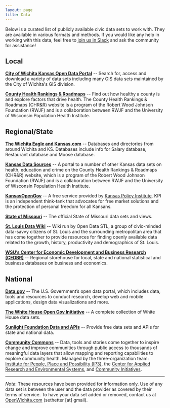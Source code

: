 ```yaml
---
layout: page
title: Data
---
```


Below is a curated list of publicly available civic data sets to work with. They
are available in various formats and methods. If you would like any help in
working with this data, feel free to [join us in
Slack](https://openwichita-slack.herokuapp.com) and ask the community for
assistance!

## Local

**[City of Wichita Kansas Open Data Portal](http://opendata.wichita.gov)**
-- Search for, access and download a variety of data sets including many
GIS data sets maintained by the City of Wichita's GIS division.

**[County Health Rankings &
Roadmaps](http://www.countyhealthrankings.org/app/kansas/2017/overview)** --
Find out how healthy a county is and explore factors that drive health. The
County Health Rankings & Roadmaps (CHR&R) website is a program of the Robert
Wood Johnson Foundation (RWJF) and is a collaboration between RWJF and the
University of Wisconsin Population Health Institute.

## Regional/State

**[The Wichita Eagle and
Kansas.com](http://kansas.com/site-services/databases)** -- Databases and
directories from around Wichita and KS. Databases include info for Salary
database, Restaurant database and Moose database.

**[Kansas Data
Sources](http://www.countyhealthrankings.org/using-the-rankings-data/finding-more-data/kansas)**
-- A portal to a number of other Kansas data sets on health, education and crime
on the County Health Rankings & Roadmaps (CHR&R) website, which is a program of
the Robert Wood Johnson Foundation (RWJF) and is a collaboration between RWJF
and the University of Wisconsin Population Health Institute. 

**[KansasOpenGov](http://www.kansasopengov.org/)** -- A free service provided by
[Kansas Policy Institute](http://www.kansaspolicy.org/).  KPI is an independent
think-tank that advocates for free market solutions and the protection of
personal freedom for all Kansans.

**[State of Missouri](https://data.mo.gov/)** -- The official State of Missouri
data sets and views.

**[St. Louis Data Wiki](http://opendatastl.org/wiki/Main_Page)** -- Wiki run by
Open Data STL, a group of civic-minded data-savvy citizens of St. Louis and the
surrounding metropolitan area that has come together to provide resources for
finding openly available data related to the growth, history, productivity and
demographics of St. Louis.

**[WSU’s Center for Economic Development and Business Research
(CEDBR)](http://www.cedbr.org/index.php?option=com_content&view=article&id=719&Itemid=77)**
-- Regional storehouse for local, state and national statistical and business
databases on business and economics.

## National

**[Data.gov](http://data.gov/)** -- The U.S. Government’s open data portal,
which includes data, tools and resources to conduct research, develop web and
mobile applications, design data visualizations and more.

**[The White House Open Gov Initiative](https://open.whitehouse.gov/)** --  A
complete collection of White House data sets.

**[Sunlight Foundation Data and APIs](http://sunlightfoundation.com/api/)** --
Provide free data sets and APIs for state and national data.

**[Community Commons](http://www.communitycommons.org/maps-data/)** -- Data,
tools and stories come together to inspire change and improve communities
through public access to thousands of meaningful data layers that allow mapping
and reporting capabilities to explore community health. Managed by the
three-organization team: [Institute for People, Place and Possibility
(IP3)](http://www.i-p3.org/), the [Center for Applied Research and Environmental
Systems](http://www.cares.missouri.edu/), and [Community
Initiatives](http://www.communityinitiatives.com/). 

---

_Note_: These resources have been provided for information only. Use of any data
set is between the user and the data provider as covered by their terms of
service. To have your data set added or removed, contact us at <a
href="http://openwichita.com/">OpenWichita.com</a>
(sethetter [at] gmail).</p>
